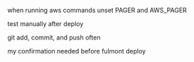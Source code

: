 when running aws commands unset PAGER and AWS_PAGER

test manually after deploy

git add, commit, and push often

my confirmation needed before fulmont deploy